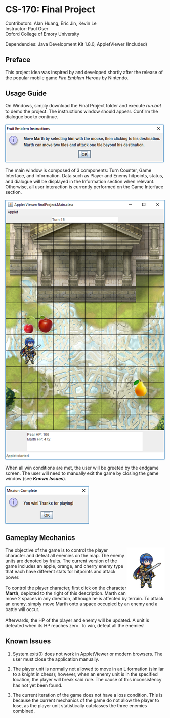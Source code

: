 # CS-170: Final Project
Contributors: Alan Huang, Eric Jin, Kevin Le\
Instructor: Paul Oser\
Oxford College of Emory University

Dependencies: Java Development Kit 1.8.0, AppletViewer (Included)

## Preface
This project idea was inspired by and developed shortly after the release of the popular mobile game *Fire Emblem Heroes* by Nintendo.

## Usage Guide
On Windows, simply download the Final Project folder and execute *run.bat* to demo the project.
The instructions window should appear. Confirm the dialogue box to continue.<br/><br/>
![Instructions](/Documentation/instructions.PNG)

The main window is composed of 3 components: Turn Counter, Game Interface, and Information. Data such as Player and Enemy hitpoints, status, and dialogue will be displayed in the Information section when relevant. Otherwise, all user interaction is currently performed on the Game Interface section.<br/><br/>
![User Interface](/Documentation/gameplay.PNG)

When all win conditions are met, the user will be greeted by the endgame screen. The user will need to manually exit the game by closing the game window (see ***Known Issues***).\
\
![Endgame](/Documentation/endgame.PNG)

## Gameplay Mechanics
<img src="Documentation/marth.png" align=right width=120>
The objective of the game is to control the player character and defeat all enemies on the map. The enemy units are denoted by fruits. The current version of the game includes an apple, orange, and cherry enemy type that each have different stats for hitpoints and attack power.
<br/><br/>
To control the player character, first click on the character <b>Marth</b>, depicted to the right of this description. Marth can move 2 spaces in any direction, although he is affected by terrain. To attack an enemy, simply move Marth onto a space occupied by an enemy and a battle will occur.
<br/><br/>
Afterwards, the HP of the player and enemy will be updated. A unit is defeated when its HP reaches zero. To win, defeat all the enemies!

## Known Issues
1. System.exit(0) does not work in AppletViewer or modern browsers. The user must close the application manually.

2. The player unit is normally not allowed to move in an L formation (similar to a knight in chess); however, when an enemy unit is in the specified location, the player will break said rule. The cause of this inconsistency has not yet been found.

3. The current iteration of the game does not have a loss condition. This is because the current mechanics of the game do not allow the player to lose, as the player unit statistically outclasses the three enemies combined.
